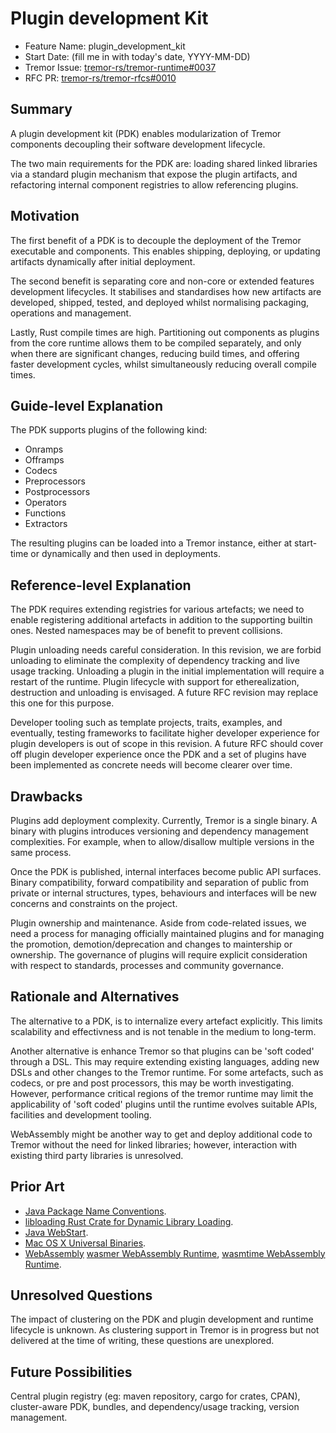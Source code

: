 # Plugin development Kit

- Feature Name: plugin_development_kit
- Start Date: (fill me in with today's date, YYYY-MM-DD)
- Tremor Issue: [tremor-rs/tremor-runtime#0037](https://github.com/tremor-rs/tremor-runtime/issues/37)
- RFC PR: [tremor-rs/tremor-rfcs#0010](https://github.com/tremor-rs/tremor-rfcs/pull/0010)


## Summary
[summary]: #summary

A plugin development kit (PDK) enables modularization of Tremor components decoupling their software development lifecycle. 

The two main requirements for the PDK are: loading shared linked libraries via a standard plugin mechanism that expose the plugin artifacts, and refactoring internal component registries to allow referencing plugins.

## Motivation
[motivation]: #motivation

The first benefit of a PDK is to decouple the deployment of the Tremor executable and components. This enables shipping, deploying, or updating artifacts dynamically after initial deployment.

The second benefit is separating core and non-core or extended features development lifecycles. It stabilises and standardises how new artifacts are developed, shipped, tested, and deployed whilst normalising packaging, operations and management.

Lastly, Rust compile times are high. Partitioning out components as plugins from the core runtime allows them to be compiled separately, and only when there are significant changes, reducing build times, and offering faster development cycles, whilst simultaneously reducing overall compile times. 

## Guide-level Explanation
[guide-level-explanation]: #guide-level-explanation

The PDK supports plugins of the following kind:

- Onramps
- Offramps
- Codecs
- Preprocessors
- Postprocessors
- Operators
- Functions
- Extractors

The resulting plugins can be loaded into a Tremor instance, either at start-time or dynamically and then used in deployments.

## Reference-level Explanation
[reference-level-explanation]: #reference-level-explanation

The PDK requires extending registries for various artefacts; we need to enable registering additional artefacts in addition to the supporting builtin ones. Nested namespaces may be of benefit to prevent collisions.

Plugin unloading needs careful consideration. In this revision, we are forbid unloading to eliminate the complexity of dependency tracking and live usage tracking. Unloading a plugin in the initial implementation will require a restart of the runtime. Plugin lifecycle with support for etherealization, destruction and unloading is envisaged. A future RFC revision may replace this one for this purpose.

Developer tooling such as template projects, traits, examples, and eventually, testing frameworks to facilitate higher developer experience for plugin developers is out of scope in this revision. A future RFC should cover off plugin developer experience once the PDK and a set of plugins have been implemented as concrete needs will become clearer over time.

## Drawbacks
[drawbacks]: #drawbacks

Plugins add deployment complexity. Currently, Tremor is a single binary. A binary with plugins introduces versioning and dependency management complexities. For example, when to allow/disallow multiple versions in the same process.

Once the PDK is published, internal interfaces become public API surfaces. Binary compatibility, forward compatibility and separation of public from private or internal structures, types, behaviours and interfaces will be new concerns and constraints on the project.

Plugin ownership and maintenance. Aside from code-related issues, we need a process for managing officially maintained plugins and for managing the promotion, demotion/deprecation and changes to maintership or ownership. The governance of plugins will require explicit consideration with respect to standards, processes and community governance.

## Rationale and Alternatives
[rationale-and-alternatives]: #rationale-and-alternatives

The alternative to a PDK, is to internalize every artefact explicitly. This limits scalability and effectivness and is not tenable in the medium to long-term.

Another alternative is enhance Tremor so that plugins can be 'soft coded' through a DSL. This may require extending existing languages, adding new DSLs and other changes to the Tremor runtime. For some artefacts, such as codecs, or pre and post processors, this may be worth investigating. However, performance critical regions of the tremor runtime may limit the applicability of 'soft coded' plugins until the runtime evolves suitable APIs, facilities and development tooling.

WebAssembly might be another way to get and deploy additional code to Tremor without the need for linked libraries; however, interaction with existing third party libraries is unresolved.

## Prior Art
[prior-art]: #prior-art

- [Java Package Name Conventions](https://docs.oracle.com/javase/tutorial/java/package/namingpkgs.html).
- [libloading Rust Crate for Dynamic Library Loading](https://docs.rs/libloading/0.5.2/libloading/index.html).
- [Java WebStart](https://en.wikipedia.org/wiki/Java_Web_Start).
- [Mac OS X Universal Binaries](https://en.wikipedia.org/wiki/Universal_binary).
- [WebAssembly](https://webassembly.org/) [wasmer WebAssembly Runtime](https://github.com/wasmerio/wasmer), [wasmtime WebAssembly Runtime](wasmtime).

## Unresolved Questions
[unresolved-questions]: #unresolved-questions

The impact of clustering on the PDK and plugin development and runtime lifecycle is unknown. As clustering support in Tremor is in progress but not delivered at the time of writing, these questions are unexplored.

## Future Possibilities
[future-possibilities]: #future-possibilities

Central plugin registry (eg: maven repository, cargo for crates, CPAN), cluster-aware PDK, bundles, and dependency/usage tracking, version management.
